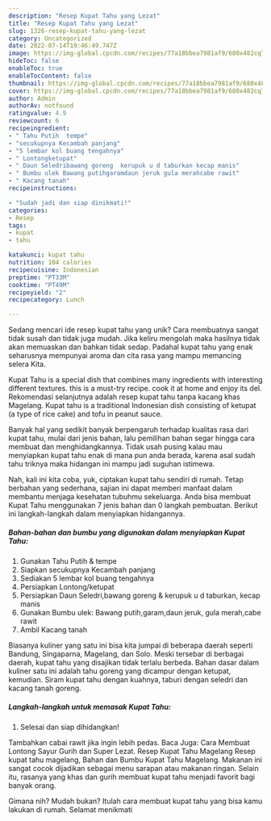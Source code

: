 ```yaml
---
description: "Resep Kupat Tahu yang Lezat"
title: "Resep Kupat Tahu yang Lezat"
slug: 1326-resep-kupat-tahu-yang-lezat
category: Uncategorized
date: 2022-07-14T19:46:49.747Z
image: https://img-global.cpcdn.com/recipes/77a18bbea7981af9/680x482cq70/kupat-tahu-foto-resep-utama.jpg
hideToc: false
enableToc: true
enableTocContent: false
thumbnail: https://img-global.cpcdn.com/recipes/77a18bbea7981af9/680x482cq70/kupat-tahu-foto-resep-utama.jpg
cover: https://img-global.cpcdn.com/recipes/77a18bbea7981af9/680x482cq70/kupat-tahu-foto-resep-utama.jpg
author: Admin
authorAv: notfound
ratingvalue: 4.9
reviewcount: 6
recipeingredient:
- " Tahu Putih  tempe"
- "secukupnya Kecambah panjang"
- "5 lembar kol buang tengahnya"
- " Lontongketupat"
- " Daun Seledribawang goreng  kerupuk u d taburkan kecap manis"
- " Bumbu ulek Bawang putihgaramdaun jeruk gula merahcabe rawit"
- " Kacang tanah"
recipeinstructions:

- "Sudah jadi dan siap dinikmati!"
categories:
- Resep
tags:
- kupat
- tahu

katakunci: kupat tahu 
nutrition: 104 calories
recipecuisine: Indonesian
preptime: "PT33M"
cooktime: "PT49M"
recipeyield: "2"
recipecategory: Lunch

---
```





Sedang mencari ide resep kupat tahu yang unik? Cara membuatnya sangat tidak susah dan tidak juga mudah. Jika keliru mengolah maka hasilnya tidak akan memuaskan dan bahkan tidak sedap. Padahal kupat tahu yang enak seharusnya mempunyai aroma dan cita rasa yang mampu memancing selera Kita.





Kupat Tahu is a special dish that combines many ingredients with interesting different textures. this is a must-try recipe. cook it at home and enjoy its del. Rekomendasi selanjutnya adalah resep kupat tahu tanpa kacang khas Magelang. Kupat tahu is a traditional Indonesian dish consisting of ketupat (a type of rice cake) and tofu in peanut sauce.

Banyak hal yang sedikit banyak berpengaruh terhadap kualitas rasa dari kupat tahu, mulai dari jenis bahan, lalu pemilihan bahan segar hingga cara membuat dan menghidangkannya. Tidak usah pusing kalau mau menyiapkan kupat tahu enak di mana pun anda berada, karena asal sudah tahu triknya maka hidangan ini mampu jadi suguhan istimewa.






Nah, kali ini kita coba, yuk, ciptakan kupat tahu sendiri di rumah. Tetap berbahan yang sederhana, sajian ini dapat memberi manfaat dalam membantu menjaga kesehatan tubuhmu sekeluarga. Anda bisa membuat Kupat Tahu menggunakan 7 jenis bahan dan 0 langkah pembuatan. Berikut ini langkah-langkah dalam menyiapkan hidangannya.

<!--inarticleads1-->

##### Bahan-bahan dan bumbu yang digunakan dalam menyiapkan Kupat Tahu:

1. Gunakan  Tahu Putih &amp; tempe
1. Siapkan secukupnya Kecambah panjang
1. Sediakan 5 lembar kol buang tengahnya
1. Persiapkan  Lontong/ketupat
1. Persiapkan  Daun Seledri,bawang goreng &amp; kerupuk u d taburkan, kecap manis
1. Gunakan  Bumbu ulek: Bawang putih,garam,daun jeruk, gula merah,cabe rawit
1. Ambil  Kacang tanah


Biasanya kuliner yang satu ini bisa kita jumpai di beberapa daerah seperti Bandung, Singaparna, Magelang, dan Solo. Meski tersebar di berbagai daerah, kupat tahu yang disajikan tidak terlalu berbeda. Bahan dasar dalam kuliner satu ini adalah tahu goreng yang dicampur dengan ketupat, kemudian. Siram kupat tahu dengan kuahnya, taburi dengan seledri dan kacang tanah goreng. 

<!--inarticleads2-->

##### Langkah-langkah untuk memasak Kupat Tahu:


1. Selesai dan siap dihidangkan!

Tambahkan cabai rawit jika ingin lebih pedas. Baca Juga: Cara Membuat Lontong Sayur Gurih dan Super Lezat. Resep Kupat Tahu Magelang Resep kupat tahu magelang, Bahan dan Bumbu Kupat Tahu Magelang. Makanan ini sangat cocok dijadikan sebagai menu sarapan atau makanan ringan. Selain itu, rasanya yang khas dan gurih membuat kupat tahu menjadi favorit bagi banyak orang. 

Gimana nih? Mudah bukan? Itulah cara membuat kupat tahu yang bisa kamu lakukan di rumah. Selamat menikmati
